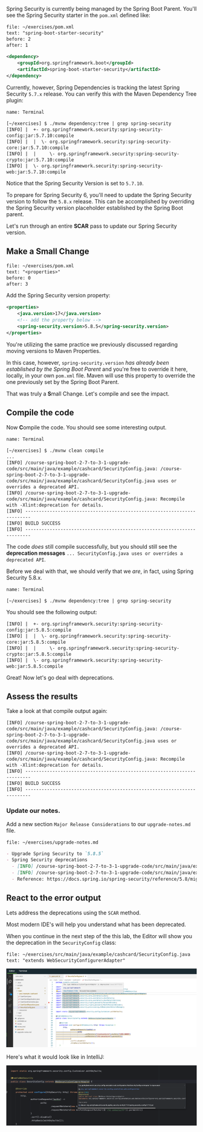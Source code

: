 Spring Security is currently being managed by the Spring Boot Parent. You'll see the Spring Security starter in the `pom.xml` defined like:

```editor:select-matching-text
file: ~/exercises/pom.xml
text: "spring-boot-starter-security"
before: 2
after: 1
```

```xml
<dependency>
	<groupId>org.springframework.boot</groupId>
	<artifactId>spring-boot-starter-security</artifactId>
</dependency>
```

Currently, however, Spring Dependencies is tracking the latest Spring Security `5.7.x` release. You can verify this with the Maven Dependency Tree plugin:

```dashboard:open-dashboard
name: Terminal
```

```shell
[~/exercises] $ ./mvnw dependency:tree | grep spring-security
[INFO] |  +- org.springframework.security:spring-security-config:jar:5.7.10:compile
[INFO] |  |  \- org.springframework.security:spring-security-core:jar:5.7.10:compile
[INFO] |  |     \- org.springframework.security:spring-security-crypto:jar:5.7.10:compile
[INFO] |  \- org.springframework.security:spring-security-web:jar:5.7.10:compile
```

Notice that the Spring Security Version is set to `5.7.10`.

To prepare for Spring Security 6, you'll need to update the Spring Security version to follow the `5.8.x` release. This can be accomplished by overriding the Spring Security version placeholder established by the Spring Boot parent.

Let's run through an entire **SCAR** pass to update our Spring Security version.

## Make a **S**mall Change

```editor:select-matching-text
file: ~/exercises/pom.xml
text: "<properties>"
before: 0
after: 3
```

Add the Spring Security version property:

```xml
<properties>
	<java.version>17</java.version>
    <!-- add the property below -->
	<spring-security.version>5.8.5</spring-security.version>
</properties>
```

You're utilizing the same practice we previously discussed regarding moving versions to Maven Properties.

In this case, however, `spring-security.version` _has already been established by the Spring Boot Parent_ and you're free to override it here, locally, in your own `pom.xml` file. Maven will use this property to override the one previously set by the Spring Boot Parent.

That was truly a **S**mall Change. Let's compile and see the impact.

## **C**ompile the code

Now **C**ompile the code. You should see some interesting output.

```dashboard:open-dashboard
name: Terminal
```

```shell
[~/exercises] $ ./mvnw clean compile
...
[INFO] /course-spring-boot-2-7-to-3-1-upgrade-code/src/main/java/example/cashcard/SecurityConfig.java: /course-spring-boot-2-7-to-3-1-upgrade-code/src/main/java/example/cashcard/SecurityConfig.java uses or overrides a deprecated API.
[INFO] /course-spring-boot-2-7-to-3-1-upgrade-code/src/main/java/example/cashcard/SecurityConfig.java: Recompile with -Xlint:deprecation for details.
[INFO] ------------------------------------------------------------------------
[INFO] BUILD SUCCESS
[INFO] ------------------------------------------------------------------------
```

The code _does_ still compile successfully, but you should still see the **deprecation messages** `... SecurityConfig.java uses or overrides a deprecated API`.

Before we deal with that, we should verify that we _are_, in fact, using Spring Security 5.8.x.

```dashboard:open-dashboard
name: Terminal
```

```shell
[~/exercises] $ ./mvnw dependency:tree | grep spring-security
```

You should see the following output:

```shell
[INFO] |  +- org.springframework.security:spring-security-config:jar:5.8.5:compile
[INFO] |  |  \- org.springframework.security:spring-security-core:jar:5.8.5:compile
[INFO] |  |     \- org.springframework.security:spring-security-crypto:jar:5.8.5:compile
[INFO] |  \- org.springframework.security:spring-security-web:jar:5.8.5:compile
```

Great! Now let's go deal with deprecations.

## **A**ssess the results

Take a look at that compile output again:

```shell
[INFO] /course-spring-boot-2-7-to-3-1-upgrade-code/src/main/java/example/cashcard/SecurityConfig.java: /course-spring-boot-2-7-to-3-1-upgrade-code/src/main/java/example/cashcard/SecurityConfig.java uses or overrides a deprecated API.
[INFO] /course-spring-boot-2-7-to-3-1-upgrade-code/src/main/java/example/cashcard/SecurityConfig.java: Recompile with -Xlint:deprecation for details.
[INFO] ------------------------------------------------------------------------
[INFO] BUILD SUCCESS
[INFO] ------------------------------------------------------------------------
```

### Update our notes.

Add a new section `Major Release Considerations` to our `upgrade-notes.md` file.

```editor:open-file
file: ~/exercises/upgrade-notes.md
```

```markdown
- Upgrade Spring Security to `5.8.5`
- Spring Security deprecations
  - [INFO] /course-spring-boot-2-7-to-3-1-upgrade-code/src/main/java/example/cashcard/SecurityConfig.java: /course-spring-boot-2-7-to-3-1-upgrade-code/src/main/java/example/cashcard/SecurityConfig.java uses or overrides a deprecated API.
  - [INFO] /course-spring-boot-2-7-to-3-1-upgrade-code/src/main/java/example/cashcard/SecurityConfig.java
  - Reference: https://docs.spring.io/spring-security/reference/5.8/migration/index.html
```

## **R**eact to the error output

Lets address the deprecations using the `SCAR` method.

Most modern IDE's will help you understand what has been deprecated.

When you continue in the next step of the this lab, the Editor will show you the deprecation in the `SecurityConfig` class:

```editor:select-matching-text
file: ~/exercises/src/main/java/example/cashcard/SecurityConfig.java
text: "extends WebSecurityConfigurerAdapter"
```

![WebSecurityConfigurerAdapter has been deprecated (vscode)](images/WebSecurityConfigurerAdapter-Deprecation-vscode.png "WebSecurityConfigurerAdapter is deprecated (vscode)")

Here's what it would look like in IntelliJ:

![WebSecurityConfigurerAdapter has been deprecated](images/WebSecurityConfigurerAdapter-Deprecation.png "WebSecurityConfigurerAdapter is deprecated")
